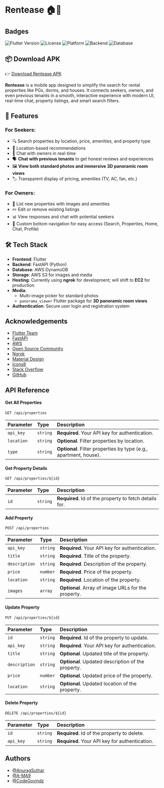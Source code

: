 # Rentease 🏠📱


## Badges

![Flutter Version](https://img.shields.io/badge/Flutter-3.16.0-blue.svg)
![License](https://img.shields.io/badge/License-MIT-green.svg)
![Platform](https://img.shields.io/badge/Platform-Android%20%7C%20iOS-orange.svg)
![Backend](https://img.shields.io/badge/Backend-FastAPI-009688.svg)
![Database](https://img.shields.io/badge/Database-AWS%20DynamoDB-FF9900.svg)

## 📦 Download APK

👉 [Download Rentease APK](https://drive.google.com/file/d/1qfVJGNrQm5P3yGrd835gByfp6BDbj1gp/view?usp=sharing)

**Rentease** is a mobile app designed to simplify the search for rental properties like PGs, dorms, and houses. It connects seekers, owners, and even previous tenants in a smooth, interactive experience with modern UI, real-time chat, property listings, and smart search filters.

## 🚀 Features

### For Seekers:
- 🔍 Search properties by location, price, amenities, and property type
- 📍 Location-based recommendations
- 💬 Chat with owners in real-time
- 🗣️ **Chat with previous tenants** to get honest reviews and experiences
- 🖼️ **View both standard photos and immersive 3D panoramic room views**
- 🏷️ Transparent display of pricing, amenities (TV, AC, fan, etc.)

### For Owners:
- 🏡 List new properties with images and amenities
- ✏️ Edit or remove existing listings
- 📊 View responses and chat with potential seekers
- 🧭 Custom bottom navigation for easy access (Search, Properties, Home, Chat, Profile)

## 🛠 Tech Stack

- **Frontend**: Flutter
- **Backend**: FastAPI (Python)
- **Database**: AWS DynamoDB
- **Storage**: AWS S3 for images and media
- **Hosting**: Currently using **ngrok** for development; will shift to **EC2** for production
- **Media**: 
  - Multi-image picker for standard photos
  - `panorama_viewer` Flutter package for **3D panoramic room views**
- **Authentication**: Secure user login and registration system



## Acknowledgements

- [Flutter Team](https://flutter.dev)
- [FastAPI](https://fastapi.tiangolo.com)
- [AWS](https://aws.amazon.com)
- [Open Source Community](https://opensource.org)
- [Ngrok](https://ngrok.com)
- [Material Design](https://material.io)
- [Icons8](https://icons8.com)
- [Stack Overflow](https://stackoverflow.com)
- [GitHub](https://github.com)

## API Reference

#### Get All Properties

```http
GET /api/properties
```

| Parameter  | Type     | Description                          |
| :--------- | :------- | :----------------------------------- |
| `api_key`  | `string` | **Required**. Your API key for authentication. |
| `location` | `string` | **Optional**. Filter properties by location. |
| `type`     | `string` | **Optional**. Filter properties by type (e.g., apartment, house). |

#### Get Property Details

```http
GET /api/properties/${id}
```

| Parameter | Type     | Description                          |
| :-------- | :------- | :----------------------------------- |
| `id`      | `string` | **Required**. Id of the property to fetch details for. |

#### Add Property

```http
POST /api/properties
```

| Parameter      | Type     | Description                          |
| :------------- | :------- | :----------------------------------- |
| `api_key`      | `string` | **Required**. Your API key for authentication. |
| `title`        | `string` | **Required**. Title of the property. |
| `description`  | `string` | **Required**. Description of the property. |
| `price`        | `number` | **Required**. Price of the property. |
| `location`     | `string` | **Required**. Location of the property. |
| `images`       | `array`  | **Optional**. Array of image URLs for the property. |

#### Update Property

```http
PUT /api/properties/${id}
```

| Parameter | Type     | Description                          |
| :-------- | :------- | :----------------------------------- |
| `id`      | `string` | **Required**. Id of the property to update. |
| `api_key` | `string` | **Required**. Your API key for authentication. |
| `title`    | `string` | **Optional**. Updated title of the property. |
| `description` | `string` | **Optional**. Updated description of the property. |
| `price`    | `number` | **Optional**. Updated price of the property. |
| `location` | `string` | **Optional**. Updated location of the property. |

#### Delete Property

```http
DELETE /api/properties/${id}
```

| Parameter | Type     | Description                          |
| :-------- | :------- | :----------------------------------- |
| `id`      | `string` | **Required**. Id of the property to delete. |
| `api_key` | `string` | **Required**. Your API key for authentication. |

## Authors

- [@AnuragSuthar](https://github.com/AnuragSuthar)
- [@A-MA9](https://github.com/A-MA9)
- [@CodeGovindz](https://github.com/CodeGovindz)


